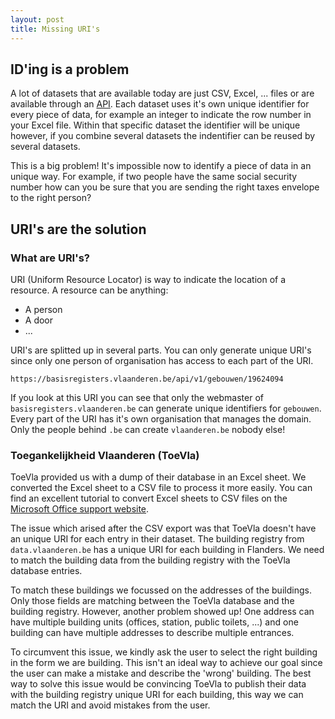 ```yaml
---
layout: post
title: Missing URI's 
---
```


## ID'ing is a problem

A lot of datasets that are available today are just CSV, Excel, ... files or are available through an [API]().
Each dataset uses it's own unique identifier for every piece of data, for example an integer to indicate the row number in your Excel file.
Within that specific dataset the identifier will be unique however, if you combine several datasets the indentifier can be reused by several datasets.

This is a big problem! It's impossible now to identify a piece of data in an unique way. For example, if two people have the same social security number 
how can you be sure that you are sending the right taxes envelope to the right person?

## URI's are the solution

### What are URI's?

URI (Uniform Resource Locator) is way to indicate the location of a resource.
A resource can be anything:

- A person
- A door
- ...

URI's are splitted up in several parts. You can only generate unique URI's since only one person of organisation has access to each part of the URI.

`https://basisregisters.vlaanderen.be/api/v1/gebouwen/19624094`

If you look at this URI you can see that only the webmaster of `basisregisters.vlaanderen.be` can generate unique identifiers for `gebouwen`.
Every part of the URI has it's own organisation that manages the domain. Only the people behind `.be` can create `vlaanderen.be` nobody else!

### Toegankelijkheid Vlaanderen (ToeVla)

ToeVla provided us with a dump of their database in an Excel sheet. We converted the Excel sheet to a CSV file to process it more easily.
You can find an excellent tutorial to convert Excel sheets to CSV files on the [Microsoft Office support website](https://support.office.com/en-us/article/Import-or-export-text-txt-or-csv-files-5250ac4c-663c-47ce-937b-339e391393ba).

The issue which arised after the CSV export was that ToeVla doesn't have an unique URI for each entry in their dataset. 
The building registry from `data.vlaanderen.be` has a unique URI for each building in Flanders. 
We need to match the building data from the building registry with the ToeVla database entries.

To match these buildings we focussed on the addresses of the buildings. Only those fields are matching between the ToeVla database and the building registry.
However, another problem showed up! One address can have multiple building units (offices, station, public toilets, ...) and one building can have multiple addresses to describe multiple entrances.

To circumvent this issue, we kindly ask the user to select the right building in the form we are building. 
This isn't an ideal way to achieve our goal since the user can make a mistake and describe the 'wrong' building. 
The best way to solve this issue would be convincing ToeVla to publish their data with the building registry unique URI for each building, this way we can match the URI and avoid mistakes from the user.
